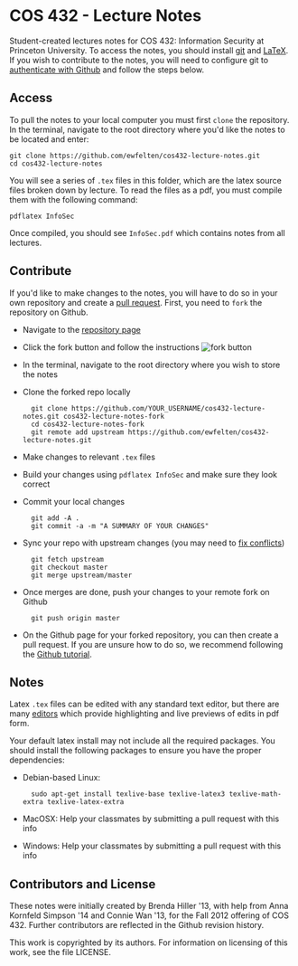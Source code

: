 COS 432 - Lecture Notes
=======================

Student-created lectures notes for COS 432: Information Security
at Princeton University. To access the notes, you should install
[git](http://git-scm.com/book/en/Getting-Started-Installing-Git) and 
[LaTeX](https://en.wikibooks.org/wiki/LaTeX/Installation).
If you wish to contribute to the notes, you will need to configure git to
[authenticate with Github](https://help.github.com/articles/set-up-git#next-steps-authenticating-to-github-from-git)
and follow the steps below.

Access
------

To pull the notes to your local computer you must first `clone` the repository.
In the terminal, navigate to the root directory where you'd like the notes to
be located and enter:

    git clone https://github.com/ewfelten/cos432-lecture-notes.git
    cd cos432-lecture-notes

You will see a series of `.tex` files in this folder, which are the latex
source files broken down by lecture. To read the files as a pdf, you must
compile them with the following command:

    pdflatex InfoSec

Once compiled, you should see `InfoSec.pdf` which contains notes from all
lectures.

Contribute
----------
If you'd like to make changes to the notes, you will have to do so in your own
repository and create a [pull request](https://help.github.com/articles/using-pull-requests). 
First, you need to `fork` the repository on Github. 

- Navigate to the [repository page](https://github.com/ewfelten/cos432-lecture-notes)
- Click the fork button and follow the instructions ![fork
    button](https://github-images.s3.amazonaws.com/help/repository/fork_button.jpg)
- In the terminal, navigate to the root directory where you wish to store the
    notes
- Clone the forked repo locally

        git clone https://github.com/YOUR_USERNAME/cos432-lecture-notes.git cos432-lecture-notes-fork
        cd cos432-lecture-notes-fork
        git remote add upstream https://github.com/ewfelten/cos432-lecture-notes.git

- Make changes to relevant `.tex` files
- Build your changes using `pdflatex InfoSec` and make sure they look correct
- Commit your local changes
        
        git add -A .
        git commit -a -m "A SUMMARY OF YOUR CHANGES"

- Sync your repo with upstream changes (you may need to
    [fix conflicts](https://stackoverflow.com/questions/161813/fix-merge-conflicts-in-git))
        
        git fetch upstream
        git checkout master
        git merge upstream/master

- Once merges are done, push your changes to your remote fork on Github
        
        git push origin master

- On the Github page for your forked repository, you can then create a pull
    request. If you are unsure how to do so, we recommend following the [Github
    tutorial](https://help.github.com/articles/using-pull-requests#before-you-begin).

Notes
-----

Latex `.tex` files can be edited with any standard text editor, but there are
many [editors](https://en.wikibooks.org/wiki/LaTeX/Installation#Editors) which
provide highlighting and live previews of edits in pdf form.

Your default latex install may not include all the required packages. You
should install the following packages to ensure you have the proper
dependencies:

- Debian-based Linux: 

        sudo apt-get install texlive-base texlive-latex3 texlive-math-extra texlive-latex-extra

- MacOSX: Help your classmates by submitting a pull request with this info
- Windows: Help your classmates by submitting a pull request with this info

Contributors and License
------------------------

These notes were initially created by Brenda Hiller '13, with
help from Anna Kornfeld Simpson '14 and Connie Wan '13, for
the Fall 2012 offering of COS 432.  Further contributors are
reflected in the Github revision history.

This work is copyrighted by its authors.
For information on licensing of this work, see the file LICENSE.
